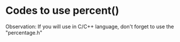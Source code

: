 # Codes to use percent()
Observation: If you will use in C/C++ language, don't forget to use the "percentage.h"
